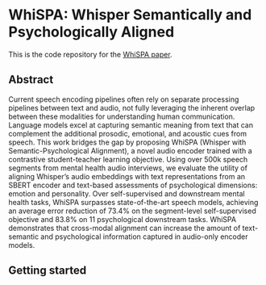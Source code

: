 # WhiSPA: Whisper Semantically and Psychologically Aligned

This is the code repository for the [WhiSPA paper](https:google.com).

## Abstract
Current speech encoding pipelines often rely on separate processing pipelines between text and audio, not fully leveraging the inherent overlap between these modalities for understanding human communication. Language models excel at capturing semantic meaning from text that can complement the additional prosodic, emotional, and acoustic cues from speech. This work bridges the gap by proposing WhiSPA (Whisper with Semantic-Psychological Alignment), a novel audio encoder trained with a contrastive student-teacher learning objective. Using over 500k speech segments from mental health audio interviews, we evaluate the utility of aligning Whisper’s audio embeddings with text representations from an SBERT encoder and text-based assessments of psychological dimensions: emotion and personality. Over self-supervised and downstream mental health tasks, WhiSPA surpasses state-of-the-art speech models, achieving an average error reduction of 73.4% on the segment-level self-supervised objective and 83.8% on 11 psychological downstream tasks. WhiSPA demonstrates that cross-modal alignment can increase the amount of text-semantic and psychological information captured in audio-only encoder models.

## Getting started
